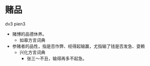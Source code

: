 



# 赌品
dv3 pien3
+ 赌博的品德休养。
  * 如皋方言词典
+ 参赌者的品性，指是否作弊、经得起输赢，尤指输了钱是否发急、耍赖
  * 兴化方言词典
    - 张三～不丑，输得再多不起急。
